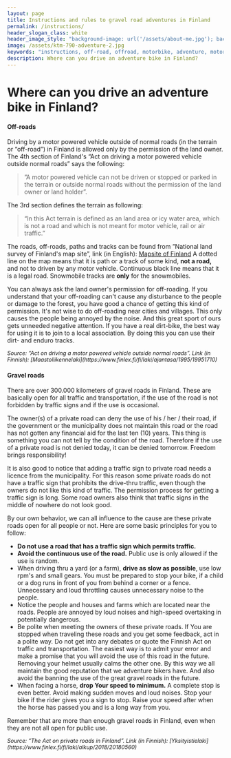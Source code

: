 ```yaml
---
layout: page
title: Instructions and rules to gravel road adventures in Finland
permalink: /instructions/
header_slogan_class: white
header_image_style: "background-image: url('/assets/about-me.jpg'); background-position: center bottom;"
image: /assets/ktm-790-adventure-2.jpg
keywords: "instructions, off-road, offroad, motorbike, adventure, motorcycle, Finland, "
description: Where can you drive an adventure bike in Finland?
---
```


<a name="missa_matkaendurolla_saa_ajaa"></a>

# Where can you drive an adventure bike in Finland?

#### Off-roads

Driving by a motor powered vehicle outside of normal roads (in the 
terrain or “off-road”) in Finland is allowed only by the permission of 
the land owner. The 4th section of Finland's “Act on driving a motor 
powered vehicle 
outside normal roads” says the following:

> ”A motor powered vehicle can not be driven or stopped or parked in the 
terrain or outside normal roads without the permission of the land owner 
or land holder”.

The 3rd section defines the terrain as following:

> “In this Act terrain is defined as an land area or icy water area, 
which 
is not a road and which is not meant for motor vehicle, rail or air 
traffic.”

The roads, off-roads, paths and tracks can be found from ”National land 
survey of Finland's map site”, link (in English):
[Mapsite of Finland](https://asiointi.maanmittauslaitos.fi/karttapaikka/?lang=en)
A dotted line on the map means that it is path or a track of some kind, 
<b>not a road,</b> and not to driven by any motor vehicle. Continuous 
black 
line means that it is a legal road. Snowmobile tracks are <b>only</b> 
for the snowmobiles.

You can always ask the land owner's permission for off-roading. If you 
understand that your off-roading can't cause any disturbance to the 
people or damage to the forest, you have good a chance of getting this 
kind of permission. It's not wise to do off-roading near cities and 
villages. This only 
causes the people being annoyed by the noise. And this great sport of 
ours gets unneeded negative attention. If you have a real dirt-bike, the 
best way for using it is to join to a local association. By doing this 
you can use their dirt- and enduro tracks.

<i style="font-size: 0.9em">
Source: “Act on driving a motor powered vehicle outside normal roads”. 
Link (in Finnish):
[Maastoliikennelaki](https://www.finlex.fi/fi/laki/ajantasa/1995/19951710)
</i>

#### Gravel roads

There are over 300.000 kilometers of gravel roads in Finland. These are 
basically open for all traffic and transportation, if the use of the 
road is not forbidden by traffic signs and if the use is occasional.

The owner(s) of a private road can deny the use of his / her / their 
road, if the government or the municipality does not maintain this road 
or the road has not gotten any financial aid for the last ten (10) 
years. This thing is something you can not tell by the condition of the 
road. Therefore if the use of a private road is not denied today, it can 
be denied tomorrow. Freedom brings responsibility!

It is also good to notice that adding a traffic sign to private road 
needs a licence from the municipality. For this reason some private 
roads do not have a traffic sign that prohibits the drive-thru traffic, 
even though the owners do not like this kind of traffic. The permission 
process for getting a traffic sign is long. Some road owners also think 
that traffic signs in the middle of nowhere do not look good.

By our own behavior, we can all influence to the cause are these private 
roads open for all people or not. Here are some basic principles for you 
to follow:

* <b>Do not use a road that has a traffic sign which permits 
traffic.</b>
* <b>Avoid the continuous use of the road.</b> Public use is only 
allowed if 
the use is random.
* When driving thru a yard (or a farm), <b>drive as slow as 
possible</b>, use 
low rpm's and small gears. You must be prepared to stop your bike, if a 
child or a dog runs in front of you from behind a corner or a fence. 
Unnecessary and loud throttling causes unnecessary noise to the people.
* Notice the people and houses and farms which are located near the 
roads. 
People are annoyed by loud noises and high-speed overtaking in 
potentially dangerous.
* Be polite when meeting the owners of these private roads. If You are 
stopped when traveling these roads and you get some feedback, act in a 
polite way. Do not get into any debates or quote the Finnish Act on 
traffic and transportation. The easiest way is to admit your error and 
make a promise that you will avoid the use of this road in the future. 
Removing your helmet usually calms the other one. By this way we all 
maintain the good reputation that we adventure bikers have. And also 
avoid the banning the use of the great gravel roads in the future.
* When facing a horse, <b>drop Your speed to minimum.</b> A complete 
stop is even 
better. Avoid making sudden moves and loud noises. Stop your bike if the 
rider gives you a sign to stop. Raise your speed after when the horse 
has passed you and is a long way from you.

Remember that are more than enough gravel roads in Finland, even when 
they are not all open for public use.

<i style="font-size: 0.9em">
Source: “The Act on private roads in Finland”. Link (in Finnish): 
[Yksityistielaki](https://www.finlex.fi/fi/laki/alkup/2018/20180560)
</i>

